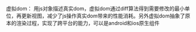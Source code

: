 虚拟dom： 用js对象描述真实dom，虚拟dom通过diff算法得到需要修改的最小单位，再更新视图，减少了js操作真实dom带来的性能消耗。另外虚拟dom抽象了原本的渲染过程，实现了跨平台的能力，可以是android和ios原生组件
